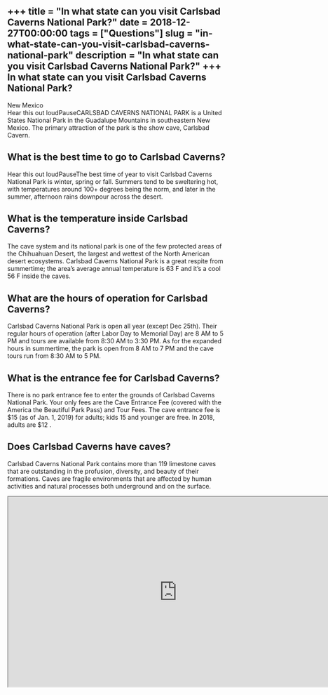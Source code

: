+++
title = "In what state can you visit Carlsbad Caverns National Park?"
date = 2018-12-27T00:00:00
tags = ["Questions"]
slug = "in-what-state-can-you-visit-carlsbad-caverns-national-park"
description = "In what state can you visit Carlsbad Caverns National Park?"
+++
In what state can you visit Carlsbad Caverns National Park?
-----------------------------------------------------------

New Mexico  
Hear this out loudPauseCARLSBAD CAVERNS NATIONAL PARK is a United States National Park in the Guadalupe Mountains in southeastern New Mexico. The primary attraction of the park is the show cave, Carlsbad Cavern.

What is the best time to go to Carlsbad Caverns?
------------------------------------------------

Hear this out loudPauseThe best time of year to visit Carlsbad Caverns National Park is winter, spring or fall. Summers tend to be sweltering hot, with temperatures around 100+ degrees being the norm, and later in the summer, afternoon rains downpour across the desert.

What is the temperature inside Carlsbad Caverns?
------------------------------------------------

The cave system and its national park is one of the few protected areas of the Chihuahuan Desert, the largest and wettest of the North American desert ecosystems. Carlsbad Caverns National Park is a great respite from summertime; the area’s average annual temperature is 63 F and it’s a cool 56 F inside the caves.

What are the hours of operation for Carlsbad Caverns?
-----------------------------------------------------

Carlsbad Caverns National Park is open all year (except Dec 25th). Their regular hours of operation (after Labor Day to Memorial Day) are 8 AM to 5 PM and tours are available from 8:30 AM to 3:30 PM. As for the expanded hours in summertime, the park is open from 8 AM to 7 PM and the cave tours run from 8:30 AM to 5 PM.

What is the entrance fee for Carlsbad Caverns?
----------------------------------------------

There is no park entrance fee to enter the grounds of Carlsbad Caverns National Park. Your only fees are the Cave Entrance Fee (covered with the America the Beautiful Park Pass) and Tour Fees. The cave entrance fee is $15 (as of Jan. 1, 2019) for adults; kids 15 and younger are free. In 2018, adults are $12 .

Does Carlsbad Caverns have caves?
---------------------------------

Carlsbad Caverns National Park contains more than 119 limestone caves that are outstanding in the profusion, diversity, and beauty of their formations. Caves are fragile environments that are affected by human activities and natural processes both underground and on the surface.

<iframe allow="accelerometer; autoplay; clipboard-write; encrypted-media; gyroscope; picture-in-picture" allowfullscreen="" class="__youtube_prefs__  epyt-is-override  no-lazyload" data-no-lazy="1" data-origheight="433" data-origwidth="770" data-skipgform_ajax_framebjll="" height="433" id="_ytid_11793" loading="lazy" src="https://www.youtube.com/embed/qU9ljdAh-gQ?enablejsapi=1&autoplay=0&cc_load_policy=0&cc_lang_pref=&iv_load_policy=1&loop=0&modestbranding=0&rel=1&fs=1&playsinline=0&autohide=2&theme=dark&color=red&controls=1&" title="YouTube player" width="770"></iframe>